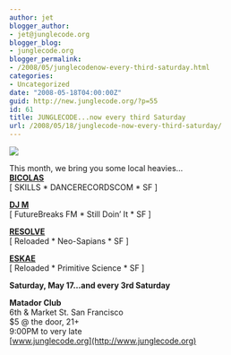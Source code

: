 ```yaml
---
author: jet
blogger_author:
- jet@junglecode.org
blogger_blog:
- junglecode.org
blogger_permalink:
- /2008/05/junglecodenow-every-third-saturday.html
categories:
- Uncategorized
date: "2008-05-18T04:00:00Z"
guid: http://new.junglecode.org/?p=55
id: 61
title: JUNGLECODE...now every third Saturday
url: /2008/05/18/junglecode-now-every-third-saturday/
---
```


[![](https://www.junglecode.com/images/blog/web_flyers/05_08_flyer2_web.jpg)](http://www.junglecode.org)

This month, we bring you some local heavies…   
[<span style="font-weight: bold">BICOLAS</span>](http://www.dancerecords.com)  
\[ SKILLS \* DANCERECORDSCOM \* SF \]

[<span style="font-weight: bold">DJ M</span>](http://www.myspace.com/deejaym)  
\[ FutureBreaks FM \* Still Doin’ It \* SF \]

[<span style="font-weight: bold">RESOLVE</span>](http://www.myspace.com/discjockeyresolve)  
\[ Reloaded \* Neo-Sapians \* SF \]

[<span style="font-weight: bold">ESKAE</span>](http://www.myspace.com/dj_samiam)  
\[ Reloaded \* Primitive Science \* SF \]

<span style="font-weight: bold">Saturday, May 17…and every 3rd Saturday</span>

<span style="font-weight: bold">Matador Club</span>  
6th & Market St. San Francisco  
$5 @ the door, 21+   
9:00PM to very late  
[www.junglecode.org](http://www.junglecode.org)